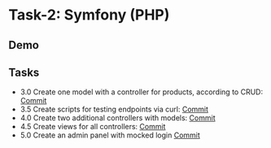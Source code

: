 # Task-2: Symfony (PHP)


## Demo



## Tasks


- 3.0 Create one model with a controller for products, according to CRUD: [Commit](https://github.com/viashchuk/projektowanie-obiektowe/commit/93d911f54f6687bcd4e615de7278eda10e64715f)
- 3.5 Create scripts for testing endpoints via curl: [Commit](https://github.com/viashchuk/projektowanie-obiektowe/commit/0f290b3a50042f9c0b21b133f451bcc8dce619b2)
- 4.0 Create two additional controllers with models: [Commit](https://github.com/viashchuk/projektowanie-obiektowe/commit/f2dfde7badb84b676813ff215af699566a1b6495)
- 4.5 Create views for all controllers: [Commit]()
- 5.0 Create an admin panel with mocked login [Commit]()